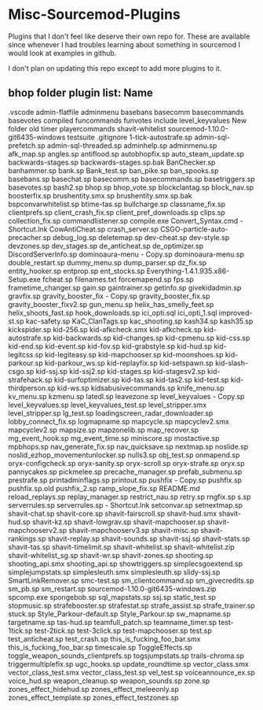 # Misc-Sourcemod-Plugins
Plugins that I don't feel like deserve their own repo for. These are available since whenever I had troubles learning about something in sourcemod I would look at examples in github.

I don't plan on updating this repo except to add more plugins to it.

bhop folder plugin list:
Name
----
.vscode
admin-flatfile
adminmenu
basebans
basecomm
basecommands
basevotes
compiled
funcommands
funvotes
include
level_keyvalues
New folder
old timer
playercommands
shavit-whitelist
sourcemod-1.10.0-git6435-windows
testsuite
.gitignore
1-tick-autostrafe.sp
admin-sql-prefetch.sp
admin-sql-threaded.sp
adminhelp.sp
adminmenu.sp
afk_map.sp
angles.sp
antiflood.sp
autobhopfix.sp
auto_steam_update.sp
backwards-stages.sp
backwards-stages.sp.bak
BanChecker.sp
banhammer.sp
bank.sp
Bank_test.sp
ban_pike.sp
ban_spooks.sp
basebans.sp
basechat.sp
basecomm.sp
basecommands.sp
basetriggers.sp
basevotes.sp
bash2.sp
bhop.sp
bhop_vote.sp
blockclantag.sp
block_nav.sp
boosterfix.sp
brushentity.smx.sp
brushentity.smx.sp.bak
bspconvarwhitelist.sp
btime-tas.sp
bullcharge.sp
classname_fix.sp
clientprefs.sp
client_crash_fix.sp
client_pref_downloads.sp
clips.sp
collection_fix.sp
commandlistener.sp
compile.exe
Convert_Syntax.cmd - Shortcut.lnk
CowAntiCheat.sp
crash_server.sp
CSGO-particle-auto-precacher.sp
debug_log.sp
deletemap.sp
dev-cheat.sp
dev-style.sp
devzones.sp
dev_stages.sp
de_anticheat.sp
de_optimizer.sp
DiscordServerInfo.sp
dominoaura-menu - Copy.sp
dominoaura-menu.sp
double_restart.sp
dummy_menu.sp
dump_parser.sp
dz_fix.sp
entity_hooker.sp
entprop.sp
ent_stocks.sp
Everything-1.4.1.935.x86-Setup.exe
fcheat.sp
filenames.txt
forcemapend.sp
fps.sp
frametime_changer.sp
gain.sp
gaintrainer.sp
getinfo.sp
givekidadmin.sp
gravfix.sp
gravity_booster_fix - Copy.sp
gravity_booster_fix.sp
gravity_booster_fixv2.sp
gun_menu.sp
helix_has_smelly_feet.sp
helix_shoots_fast.sp
hook_downloads.sp
ici_opti.sql
ici_opti_1.sql
improved-st.sp
kac-safety.sp
KaC_ClanTags.sp
kac_shooting.sp
kash34.sp
kash35.sp
kickspider.sp
kid-256.sp
kid-afkcheck.smx
kid-afkcheck.sp
kid-autostrafe.sp
kid-backwards.sp
kid-changes.sp
kid-cpmenu.sp
kid-css.sp
kid-end.sp
kid-event.sp
kid-fov.sp
kid-grabstyle.sp
kid-hud.sp
kid-legitcss.sp
kid-legiteasy.sp
kid-mapchooser.sp
kid-moonshoes.sp
kid-parkour.sp
kid-parkour_ws.sp
kid-replayfix.sp
kid-setspawn.sp
kid-slash-csgo.sp
kid-ssj.sp
kid-ssj2.sp
kid-stages.sp
kid-stagesv2.sp
kid-strafehack.sp
kid-surfoptimizer.sp
kid-tas.sp
kid-tas2.sp
kid-test.sp
kid-thirdperson.sp
kid-ws.sp
kidsabusivecommands.sp
knife_menu.sp
kv_menu.sp
kzmenu.sp
latedl.sp
leavezone.sp
level_keyvalues - Copy.sp
level_keyvalues.sp
level_keyvalues_test.sp
level_stripper.smx
level_stripper.sp
lg_test.sp
loadingscreen_radar_downloader.sp
lobby_connect_fix.sp
logmapname.sp
mapcycle.sp
mapcyclev2.smx
mapcyclev2.sp
mapsize.sp
mapzonelib.sp
map_recover.sp
mg_event_hook.sp
mg_event_time.sp
miniscore.sp
mostactive.sp
mpbhops.sp
nav_generate_fix.sp
nav_quicksave.sp
nextmap.sp
noslide.sp
noslid_ezhop_movementunlocker.sp
nulls3.sp
obj_test.sp
onmapend.sp
oryx-configcheck.sp
oryx-sanity.sp
oryx-scroll.sp
oryx-strafe.sp
oryx.sp
pannycakes.sp
pickmelee.sp
precache_manager.sp
prefab_submenu.sp
prestrafe.sp
printadminflags.sp
printout.sp
pushfix - Copy.sp
pushfix.sp
pushfix.sp.old
pushfix_2.sp
ramp_slope_fix.sp
README.md
reload_replays.sp
replay_manager.sp
restrict_nau.sp
retry.sp
rngfix.sp
s.sp
serverrules.sp
serverrules.sp - Shortcut.lnk
setconvar.sp
setnextmap.sp
shavit-chat.sp
shavit-core.sp
shavit-fairscroll.sp
shavit-hud.smx
shavit-hud.sp
shavit-kz.sp
shavit-lowgrav.sp
shavit-mapchooser.sp
shavit-mapchooserv2.sp
shavit-mapchooserv3.sp
shavit-misc.sp
shavit-rankings.sp
shavit-replay.sp
shavit-sounds.sp
shavit-ssj.sp
shavit-stats.sp
shavit-tas.sp
shavit-timelimit.sp
shavit-whitelist.sp
shavit-whitelist.zip
shavit-whitelist_sg.sp
shavit-wr.sp
shavit-zones.sp
shooting.sp
shooting_api.smx
shooting_api.sp
showtriggers.sp
simplecsgoextend.sp
simplejumpstats.sp
simplesleuth.smx
simplesleuth.sp
slidy-ssj.sp
SmartLinkRemover.sp
smc-test.sp
sm_clientcommand.sp
sm_givecredits.sp
sm_pb.sp
sm_restart.sp
sourcemod-1.10.0-git6435-windows.zip
spcomp.exe
spongebob.sp
sql_mapstats.sp
ssj.sp
static_test.sp
stopmusic.sp
strafebooster.sp
strafestat.sp
strafe_assist.sp
strafe_trainer.sp
stuck.sp
Style_Parkour-default.sp
Style_Parkour.sp
sw_mapname.sp
targetname.sp
tas-hud.sp
teamfull_patch.sp
teamname_timer.sp
test-1tick.sp
test-2tick.sp
test-3click.sp
test-mapchooser.sp
test.sp
test_anticheat.sp
test_crash.sp
this_is_fucking_foo_bar.smx
this_is_fucking_foo_bar.sp
timescale.sp
ToggleEffects.sp
toggle_weapon_sounds_clientprefs.sp
togsjumpstats.sp
trails-chroma.sp
triggermultiplefix.sp
ugc_hooks.sp
update_roundtime.sp
vector_class.smx
vector_class_test.smx
vector_class_test.sp
vel_test.sp
voiceannounce_ex.sp
voice_hud.sp
weapon_cleanup.sp
weapon_sounds.sp
zone.sp
zones_effect_hidehud.sp
zones_effect_meleeonly.sp
zones_effect_template.sp
zones_effect_testzones.sp